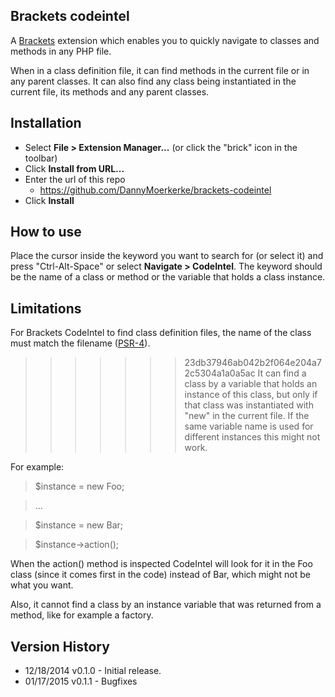 ## Brackets codeintel

A [Brackets](http://brackets.io) extension which enables you to quickly navigate to classes and methods in any PHP file. 

When in a class definition file, it can find methods in the current file or in any parent classes. It can also find any class being instantiated in the current file, its methods and any parent classes.

## Installation

* Select **File > Extension Manager...** (or click the "brick" icon in the toolbar)
* Click **Install from URL...**
* Enter the url of this repo
  * https://github.com/DannyMoerkerke/brackets-codeintel
* Click **Install**

## How to use

Place the cursor inside the keyword you want to search for (or select it) and press "Ctrl-Alt-Space" or select **Navigate > CodeIntel**.
The keyword should be the name of a class or method or the variable that holds a class instance.

## Limitations
For Brackets CodeIntel to find class definition files, the name of the class must match the filename ([PSR-4](http://www.php-fig.org/psr/psr-4/)).

>>>>>>> 23db37946ab042b2f064e204a72c5304a1a0a5ac
It can find a class by a variable that holds an instance of this class, but only if that class was instantiated with "new" in the current file. If the same variable name is used for different instances this might not work.

For example:


> $instance = new Foo;

> ...

> $instance = new Bar;

> $instance->action();


When the action() method is inspected CodeIntel will look for it in the Foo class (since it comes first in the code) instead of Bar, which might not be what you want.

Also, it cannot find a class by an instance variable that was returned from a method, like for example a factory.

## Version History

- 12/18/2014 v0.1.0 - Initial release.
- 01/17/2015 v0.1.1 - Bugfixes
